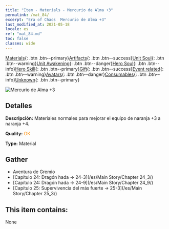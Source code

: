 ```yaml
---
title: "Item - Materials - Mercurio de Alma +3"
permalink: /mat_84/
excerpt: "Era of Chaos  Mercurio de Alma +3"
last_modified_at: 2021-05-18
locale: es
ref: "mat_84.md"
toc: false
classes: wide
---
```

 [Materials](/ItemsES/){: .btn .btn--primary}[Artifacts](/ItemsES/Artifacts/){: .btn .btn--success}[Unit Soul](/ItemsES/UnitSoul/){: .btn .btn--warning}[Unit Awakening](/ItemsES/UnitAwakening/){: .btn .btn--danger}[Hero Soul](/ItemsES/HeroSoul/){: .btn .btn--info}[Hero Skill](/ItemsES/HeroSkill/){: .btn .btn--primary}[Gift](/ItemsES/Gift/){: .btn .btn--success}[Event related](/ItemsES/Events/){: .btn .btn--warning}[Avatars](/ItemsES/Avatars/){: .btn .btn--danger}[Consumables](/ItemsES/Consumables/){: .btn .btn--info}[Unknown](/ItemsES/Unknown/){: .btn .btn--primary}

 ![Mercurio de Alma +3](/images/t/i_cailiao_shuiyin3.png)

## Detalles
 **Descripción:** Materiales normales para mejorar el equipo de naranja +3 a naranja +4.

 **Quality:** <span style="color: #FF8C00">OK</span>

 **Type:** Material

## Gather

*    Aventura de Gremio 
*    [Capítulo 24: Dragón hada -> 24-3](/es/Main Story/Chapter 24_3/) 
*    [Capítulo 24: Dragón hada -> 24-9](/es/Main Story/Chapter 24_9/) 
*    [Capítulo 25: Supervivencia del más fuerte -> 25-3](/es/Main Story/Chapter 25_3/) 

## This item contains:

  None

